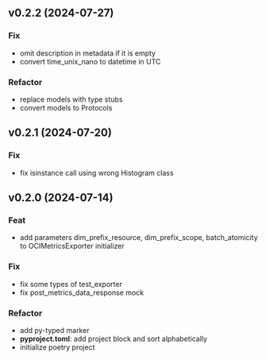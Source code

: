 ## v0.2.2 (2024-07-27)

### Fix

- omit description in metadata if it is empty
- convert time_unix_nano to datetime in UTC

### Refactor

- replace models with type stubs
- convert models to Protocols

## v0.2.1 (2024-07-20)

### Fix

- fix isinstance call using wrong Histogram class

## v0.2.0 (2024-07-14)

### Feat

- add parameters dim_prefix_resource, dim_prefix_scope, batch_atomicity to OCIMetricsExporter initializer

### Fix

- fix some types of test_exporter
- fix post_metrics_data_response mock

### Refactor

- add py-typed marker
- **pyproject.toml**: add project block and sort alphabetically
- initialize poetry project
